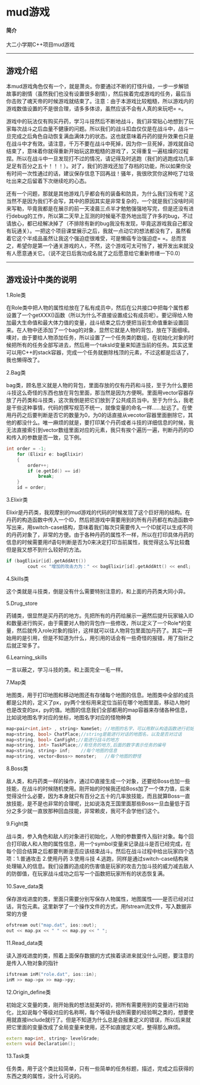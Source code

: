 # mud游戏

#### 简介
大二小学期C++项目mud游戏

---

## 游戏介绍

​	本mud游戏角色仅有一个，就是萧炎。你要通过不断的打怪升级，一步一步解锁故事的剧情（虽然我们也没有设置很多剧情），然后挨着完成游戏的任务，最后当你击败了魂天帝的时候游戏就结束了。注意：由于本游戏比较粗糙，所以游戏内的游戏数值设置的不是很合理，请多多体谅，虽然应该不会有人真的来玩吧= =。

​	游戏中的玩法仅有购买丹药，学习斗技然后不断地战斗，我们非常贴心地想到了玩家每次战斗之后血量不健康的问题。所以我们的战斗扣血仅仅是在战斗中，战斗一旦完成之后角色自动恢复满血满体力的状态。这也就意味着丹药的提升效果也只是在战斗中才有效。请注意，千万不要在战斗中死掉，因为你一旦死掉，游戏就自动结束了，意味着你就得重新开始玩这款粗糙的游戏了，又得重复一遍枯燥的过程捏。所以在战斗中一旦发现打不过的情况，请记得及时逃跑（我们的逃跑成功几率足足有百分之五十！！！）。对了，我们的游戏还加了存档的功能，所以如果你没有时间一次性通过的话，建议保存信息下回再战！骚年，我很欣赏你这种吃了垃圾吐出来之后留着下次继续吃的心态。

​	还有一个问题，那就是其他游戏几乎都会有的装备和防具，为什么我们没有呢？这当然不是因为我们不会写，其中的原因其实是非常复杂的，一个就是我们没啥时间来写勒，毕竟我都是在展示的前一天凌晨三点半才勉勉强强地写完，但是还没有进行debug的工作，所以第二天早上互测的时候毫不意外地出现了许多的bug，不过请放心，都已经解决掉了（不排除有新的bug我没有发现，毕竟这游戏我自己都没有玩通关）。一把这个项目课堂展示之后，我就一点动它的想法都没有了，虽然看着它这个半成品虽然让我这个强迫症很难受，可是懒癌专治强迫症= =。总而言之，希望你是第一个通关游戏的人，不然，这个游戏可太可怜了，被开发出来就没有人愿意通关它。（说不定日后我功成名就了之后愿意给它重新修缮一下0.0）

---

## 游戏设计中类的说明

1.Role类

在Role类中把人物的属性给放在了私有成员中，然后在公共接口中把每个属性都设置了一个getXXX()函数（所以为什么不直接设置成公有成员呢）。要记得给人物加最大生命值和最大体力值的变量，战斗结束之后方便把当前生命值重新设置回来。在人物中还添加了一个bag的对象，显然它就是人物的背包，放在下面细嗦。噢对，由于要给人物添加任务，所以设置了一个任务类的数组，在初始化对象的时候把所有的任务全部写进去，然后用一个taksId变量来知道当前的任务。其实这里可以用C++的stack容器，完成一个任务就删除栈顶的元素，不过这都是后话了，我也懒得改了。

2.Bag类

bag类，顾名思义就是人物的背包，里面存放的仅有丹药和斗技，至于为什么要把斗技这么奇怪的东西也放在背包里面，那当然是因为方便啊。里面用vector容器存放了丹药类和斗技类，这次我倒是把它们放到了公共成员当中。至于为什么，我老是干些这种事情，代码的撰写规范不统一，就像变量的命名一样......扯远了。在使用丹药之后要判断是否它的数量为0，为0的话直接从vecotor容器里面删除它，其他的都没什么。唯一麻烦的就是，要打印某个丹药或者斗技的详细信息的时候，我无法直接索引到vector数组里面对应的元素，我只有挨个遍历一遍，判断丹药的ID和传入的参数是否一致，见下例。

``` c++
int order = -1;
    for (Elixir e: bagElixir)
    {
        order++;
        if (e.getId() == id)
            break;
    }
    id = order;
```

3.Elixir类

Elixir是丹药类，我观摩别的mud游戏的代码的时候发现了这个巨好用的结构。在丹药的构造函数中传入一个ID，然后把游戏中需要用到的所有丹药都在构造函数中写出来，用switch-case结构，意味着我们每次只需要传入一个ID就可以生成不同的丹药对象了，非常的方便。由于各种丹药的属性不一样，所以在打印具体丹药的信息的时候需要用if语句判断是否为0来决定打印当前属性，我觉得这么写比较蠢但是我又想不到什么较好的方法。

``` c++
if (bagElixir[id].getAddAtt())
        cout << "增加的攻击力为：" << bagElixir[id].getAddAtt() << endl;
```



4.Skills类

这个类就是斗技类，倒是没有什么需要特别注意的，和上面的丹药类大同小异。

5.Drug_store

药铺类，很显然是买丹药的地方。先把所有的丹药给展示一遍然后提升玩家输入ID和数量进行购买，由于需要对人物的背包作一些修改，所以定义了一个Role*的变量，然后就传入role对象的指针，这样就可以往人物背包里面加丹药了。其实一开始用的是引用，但是不知道为什么，用引用的话会有一些奇怪的报错，用了指针之后就正常多了。

6.Learning_skills

一言以蔽之，学习斗技的类。和上面完全一毛一样。

7.Map类

地图类，用于打印地图和移动地图还有存储每个地图的信息。地图类中全部的成员都是公共的，定义了px，py两个坐标用来定位当前在哪个地图里面，移动人物时也是改变的px，py的值。地图的信息我们全部都用的map容器来存储各种信息，比如说地图名字对应的坐标，地图名字对应的怪物种类

``` C++
map<pair<int,int> , string> NameSet; //地图的名字，可以用默认构造函数进行初始化
map<string, bool> ChatPlace;//string是能进行对话的地图名，以及是否对过话
map<string, bool> CanFight;//能进行战斗的地方
map<string, int> TaskPlace;//有任务的地方,后面的数字表示任务的编号
map<string, string> inf;    //每个地图的信息
map<string, vector<Boss>> monster;   //每个地图的野怪
```

8.Boss类

敌人类，和丹药类一样的操作，通过ID直接生成一个对象，还要给Boss也加一些技能，在战斗的时候随机使用。刚开始的时候我还给Boss加了一个体力值，后来觉得没什么必要，因为本身就只有百分之五十的几率放技能，而且就算Boss一直放技能，是不是也非常的合理呢，比如说洛克王国里面那些Boss一旦血量低于百分之多少就一直放那种回血技能，非常赖皮，我可不会学他们这个。

9.Fight类

战斗类，参入角色和敌人的对象进行初始化，人物的参数要传入指针对象。每个回合打印敌人和人物的属性信息，用一个symbol变量来记录战斗是否已经完成，在每个回合结算之后都要判断是否应该结束战斗。然后在战斗过程中给出玩家四个选项：1.普通攻击 2.使用丹药 3.使用斗技 4.逃跑，同样是通过switch-case结构来处理输入的信息。我们设置的造成的伤害值是玩家的攻击力加斗技的威力减去敌人的防御值，在玩家战斗成功之后写一个函数把玩家所有的状态恢复满。

10.Save_data类

保存游戏进度的类，里面只需要分别写保存人物属性，地图属性——是否已经对过话，背包元素。这里新学了一个操作文件的方式，用fstream流文件，写入数据非常的方便

``` c++
ofstream out("map.dat", ios::out);
out << map.px << " " << map.py << " ";
```

11.Read_data类

读入游戏进度的类，照着上面保存数据的方式挨着读进来就没什么问题，要注意的是传入人物对象的指针

``` c++
ifstream inM("role.dat", ios::in);
inM >> map->px >> map->py;
```

12.Origin_define类

初始定义变量的类，刚开始我的想法挺美好的，把所有需要用到的变量进行初始化，比如说每个等级对应的名称啊，每个等级升级所需要的经验啊之类的，想要使用就直接include就行了。但是不知道为什么总是会报重定义的错误，所以后来就把它里面的变量改成了全局变量来使用，还不如直接定义呢，整得那么麻烦。

``` c++
extern map<int, string> levelGrade;
extern void Declaration();
```

13.Task类

任务类，用于这个类比较简单，只有一些简单的任务标题，描述，完成之后获得的东西之类的属性，没什么可说的。
